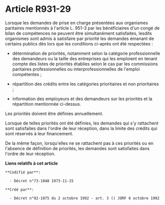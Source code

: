 # Article R931-29

Lorsque les demandes de prise en charge présentées aux organismes paritaires mentionnés à l'article L. 951-3 par les
bénéficiaires d'un congé de bilan de compétences ne peuvent être simultanément satisfaites, lesdits organismes sont admis à
satisfaire par priorité les demandes émanant de certains publics dès lors que les conditions ci-après ont été respectées :

- détermination de priorités, notamment selon la catégorie professionnelle des demandeurs ou la taille des entreprises qui
les emploient en tenant compte des listes de priorités établies selon le cas par les commissions paritaires professionnelles
ou interprofessionnelles de l'emploi compétentes ;

- répartition des crédits entre les catégories prioritaires et non prioritaires ;

- information des employeurs et des demandeurs sur les priorités et la répartition mentionnée ci-dessus.

Les priorités doivent être définies annuellement.

Lorsque de telles priorités ont été définies, les demandes qui s'y rattachent sont satisfaites dans l'ordre de leur
réception, dans la limite des crédits qui sont réservés à leur financement.

De la même façon, lorsqu'elles ne se rattachent pas à ces priorités ou en l'absence de définition de priorités, les demandes
sont satisfaites dans l'ordre de leur réception.

**Liens relatifs à cet article**

	**Codifié par**:

	  - Décret n°73-1048 1973-11-15

	**Créé par**:

	  - Décret n°92-1075 du 2 octobre 1992 - art. 3 () JORF 6 octobre 1992
